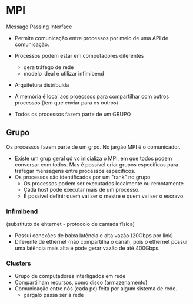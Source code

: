 # MPI

Message Passing Interface
- Permite comunicação entre processos por meio de uma API de comunicação.
- Processos podem estar em computadores diferentes
    - gera tráfego de rede
    - modelo ideal é utilizar infimibend
- Arquitetura distribuída
- A memória é local aos proecssos para compartilhar com outros processos (tem que enviar para os outros)

- Todos os processos fazem parte de um GRUPO

## Grupo
Os processos fazem parte de um grpo. No jargão MPI é o comunicador. 
- Existe um grup geral qd vc inicializa o MPI, em que todos podem conversar com todos. Mas é possível criar grupos específicos para trafegar mensagens entre processos específicos.
- Os processos são identificados por um "rank" no grupo
    - Os processos podem ser executados localmente ou remotamente
    - Cada host pode executar mais de um processo.
    - É possível definir quem vai ser o mestre e quem vai ser o escravo.

### Infimibend
(substituto de ehternet - protocolo de camada física)
- Possui conexões de baixa latência e alta vazão (20Gbps por link)
- Diferente de ethernet (não compartilha o canal), pois o ethernet possui uma latência mais alta e pode gerar vazão de até 400Gbps.

### Clusters
- Grupo de computadores interligados em rede
- Compartilham recursos, como disco (armazenamento)
- Comunicação entre nós (cada pc) feita por algum sistema de rede.
    - gargalo passa ser a rede



